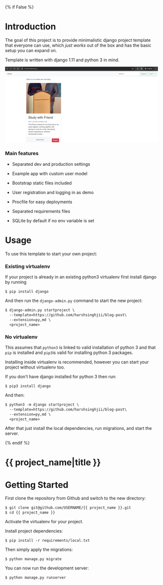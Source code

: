 {% if False %}

# Introduction

The goal of this project is to provide minimalistic django project template that everyone can use, which _just works_ out of the box and has the basic setup you can expand on.

Template is written with django 1.11 and python 3 in mind.

![Default Home View](__screenshots/home.png?raw=true "Title")

### Main features

- Separated dev and production settings

- Example app with custom user model

- Bootstrap static files included

- User registration and logging in as demo

- Procfile for easy deployments

- Separated requirements files

- SQLite by default if no env variable is set

# Usage

To use this template to start your own project:

### Existing virtualenv

If your project is already in an existing python3 virtualenv first install django by running

    $ pip install django

And then run the `django-admin.py` command to start the new project:

    $ django-admin.py startproject \
      --template=https://github.com/harshsinghjii/blog-post\
      --extension=py,md \
      <project_name>


### No virtualenv

This assumes that `python3` is linked to valid installation of python 3 and that `pip` is installed and `pip3`is valid
for installing python 3 packages.

Installing inside virtualenv is recommended, however you can start your project without virtualenv too.

If you don't have django installed for python 3 then run:

    $ pip3 install django

And then:

    $ python3 -m django startproject \
      --template=https://github.com/harshsinghjii/blog-post\
      --extension=py,md \
      <project_name>



After that just install the local dependencies, run migrations, and start the server.

{% endif %}

# {{ project_name|title }}

# Getting Started

First clone the repository from Github and switch to the new directory:

    $ git clone git@github.com/USERNAME/{{ project_name }}.git
    $ cd {{ project_name }}

Activate the virtualenv for your project.

Install project dependencies:

    $ pip install -r requirements/local.txt

Then simply apply the migrations:

    $ python manage.py migrate

You can now run the development server:

    $ python manage.py runserver
